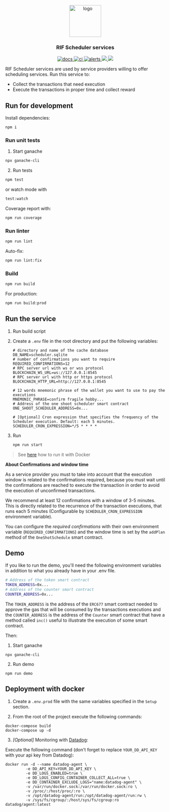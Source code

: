 <p align="middle">
    <img src="https://www.rifos.org/assets/img/logo.svg" alt="logo" height="100" >
</p>
<h3 align="middle">RIF Scheduler services</h3>
<p align="middle">
    <a href="https://developers.rsk.co/rif/scheduler/services">
        <img src="https://img.shields.io/badge/-docs-brightgreen" alt="docs" />
    </a>
    <a href="https://github.com/rsksmart/rif-scheduler-services/actions/workflows/ci.yml" alt="ci">
        <img src="https://github.com/rsksmart/rif-scheduler-services/actions/workflows/ci.yml/badge.svg" alt="ci" />
    </a>
    <a href="https://lgtm.com/projects/g/rsksmart/rif-scheduler-services/alerts/">
        <img src="https://img.shields.io/lgtm/alerts/github/rsksmart/rif-scheduler-services" alt="alerts">
    </a>
    <a href="https://lgtm.com/projects/g/rsksmart/rif-scheduler-services/context:javascript">
        <img src="https://img.shields.io/lgtm/grade/javascript/github/rsksmart/rif-scheduler-services">
    </a>
    <a href="https://codecov.io/gh/rsksmart/rif-scheduler-services">
        <img src="https://codecov.io/gh/rsksmart/rif-scheduler-contracts/branch/develop/graph/badge.svg?token=72T5TQ34HT"/>
    </a>
</p>

RIF Scheduler services are used by service providers willing to offer scheduling services. Run this service to:
- Collect the transactions that need execution
- Execute the transactions in proper time and collect reward

## Run for development

Install dependencies:

```sh
npm i
```

### Run unit tests

1. Start ganache

  ```sh
  npx ganache-cli
  ```

2. Run tests

  ```sh
  npm test
  ```

  or watch mode with

  ```sh
  test:watch
  ```

Coverage report with:

```sh
npm run coverage
```

### Run linter

```sh
npm run lint
```

Auto-fix:

```sh
npm run lint:fix
```

### Build

```sh
npm run build
```

For production:

```sh
npm run build:prod
```

## Run the service

1. Run build script

2. Create a `.env` file in the root directory and put the following variables:

    ```dosini
    # directory and name of the cache database
    DB_NAME=scheduler.sqlite
    # number of confirmations you want to require
    REQUIRED_CONFIRMATIONS=12
    # RPC server url with ws or wss protocol
    BLOCKCHAIN_WS_URL=ws://127.0.0.1:8545
    # RPC server url with http or https protocol
    BLOCKCHAIN_HTTP_URL=http://127.0.0.1:8545

    # 12 words mnemonic phrase of the wallet you want to use to pay the executions
    MNEMONIC_PHRASE=confirm fragile hobby...
    # Address of the one shoot scheduler smart contract
    ONE_SHOOT_SCHEDULER_ADDRESS=0x...

    # [Optional] Cron expression that specifies the frequency of the Scheduler execution. Default: each 5 minutes.
    SCHEDULER_CRON_EXPRESSION=*/5 * * * *
    ```

3. Run

    ```sh
    npm run start
    ```
    
> See [here](#deployment-with-docker) how to run it with Docker

**About Confirmations and window time**

As a service provider you must to take into account that the execution window is related to the confirmations required, because you must wait until the confirmations are reached to execute the transaction in order to avoid the execution of unconfirmed transactions.

We recommend at least 12 confirmations with a window of 3-5 minutes. This is directly related to the recurrence of the transaction executions, that runs each 5 minutes (Configurable by `SCHEDULER_CRON_EXPRESSION` environment variable).  

You can configure the *required confirmations* with their own environment variable (`REQUIRED_CONFIRMATIONS`) and the window time is set by the `addPlan` method of the `OneShotSchedule` smart contract.

## Demo

If you like to run the demo, you'll need the following environment variables in addition to what you already have in your .env file.

```bash
# Address of the token smart contract
TOKEN_ADDRESS=0x...
# Address of the counter smart contract
COUNTER_ADDRESS=0x...
```

The `TOKEN_ADDRESS` is the address of the `ERC677` smart contract needed to approve the gas that will be consumed by the transactions executions and the `COUNTER_ADDRESS` is the address of the `Counter` smart contract that have a method called `inc()` useful to illustrate the execution of some smart contract.

Then:
1. Start ganache

  ```
  npx ganache-cli
  ```

2. Run demo

  ```
  npm run demo
  ```

## Deployment with docker

1. Create a `.env.prod` file with the same variables specified in the `Setup` section.

2. From the root of the project execute the following commands:

  ```
  docker-compose build
  docker-compose up -d
  ```

3. *[Optional]* Monitoring with [Datadog](https://www.datadoghq.com/):

Execute the following command (don't forget to replace `YOUR_DD_API_KEY` with your api key from Datadog):

  ```
docker run -d --name datadog-agent \
           -e DD_API_KEY=YOUR_DD_API_KEY \
           -e DD_LOGS_ENABLED=true \
           -e DD_LOGS_CONFIG_CONTAINER_COLLECT_ALL=true \
           -e DD_CONTAINER_EXCLUDE_LOGS="name:datadog-agent" \
           -v /var/run/docker.sock:/var/run/docker.sock:ro \
           -v /proc/:/host/proc/:ro \
           -v /opt/datadog-agent/run:/opt/datadog-agent/run:rw \
           -v /sys/fs/cgroup/:/host/sys/fs/cgroup:ro datadog/agent:latest
  ```
